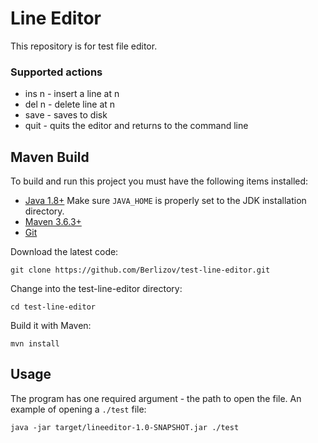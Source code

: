 # Line Editor
This repository is for test file editor.

### Supported actions
- ins n - insert a line at n
- del n - delete line at n
- save - saves to disk
- quit - quits the editor and returns to the command line

## Maven Build

To build and run this project you must have the following items installed:
- [Java 1.8+](https://www.oracle.com/java/technologies/javase-downloads.html) Make sure `JAVA_HOME` is properly set to the JDK installation directory. 
- [Maven 3.6.3+](https://maven.apache.org/download.cgi)
- [Git](http://git-scm.com/)

Download the latest code:
```
git clone https://github.com/Berlizov/test-line-editor.git
```
Change into the test-line-editor directory:
```
cd test-line-editor
```
Build it with Maven:
```
mvn install
```

## Usage
The program has one required argument - the path to open the file. An example of opening a `./test` file:
```
java -jar target/lineeditor-1.0-SNAPSHOT.jar ./test
```
